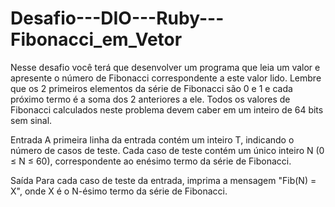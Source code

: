 # Desafio---DIO---Ruby---Fibonacci_em_Vetor
 Nesse desafio você terá que desenvolver um programa que leia um valor e  apresente o número de Fibonacci correspondente a este valor lido. Lembre que os  2 primeiros elementos da série de Fibonacci são 0 e 1 e cada próximo termo é a  soma dos 2 anteriores a ele. Todos os valores de Fibonacci calculados neste  problema devem caber em um inteiro de 64 bits sem sinal.    
 
 Entrada    A primeira linha da entrada contém um inteiro T, indicando o número de casos de  teste. Cada caso de teste contém um único inteiro N (0 ≤ N ≤ 60),  correspondente ao enésimo termo da série de Fibonacci.    
 
 Saída    Para cada caso de teste da entrada, imprima a mensagem "Fib(N) = X", onde X é  o N-ésimo termo da série de Fibonacci.
